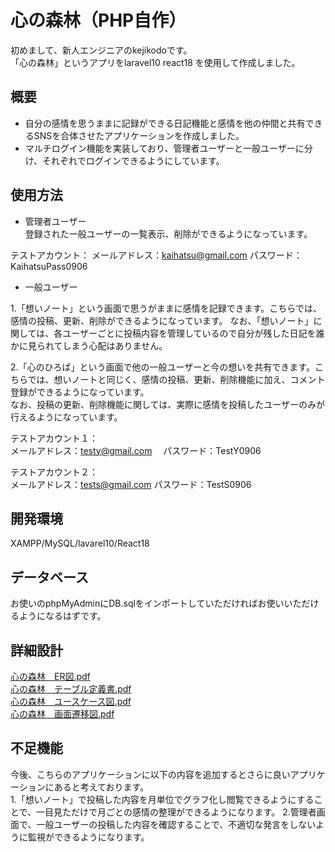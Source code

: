 # 心の森林（PHP自作）
初めまして、新人エンジニアのkejikodoです。    
「心の森林」というアプリをlaravel10 react18 を使用して作成しました。      

## 概要
- 自分の感情を思うままに記録ができる日記機能と感情を他の仲間と共有できるSNSを合体させたアプリケーションを作成しました。    
 - マルチログイン機能を実装しており、管理者ユーザーと一般ユーザーに分け、それぞれでログインできるようにしています。
 

## 使用方法
- 管理者ユーザー     
登録された一般ユーザーの一覧表示、削除ができるようになっています。
 
テストアカウント：
メールアドレス：kaihatsu@gmail.com  パスワード：KaihatsuPass0906

- 一般ユーザー

    
1.「想いノート」という画面で思うがままに感情を記録できます。こちらでは、感情の投稿、更新、削除ができるようになっています。
  なお、「想いノート」に関しては、各ユーザーごとに投稿内容を管理しているので自分が残した日記を誰かに見られてしまう心配はありません。
  
2.「心のひろば」という画面で他の一般ユーザーと今の想いを共有できます。こちらでは、想いノートと同じく、感情の投稿、更新、削除機能に加え、コメント登録ができるようになっています。    
なお、投稿の更新、削除機能に関しては、実際に感情を投稿したユーザーのみが行えるようになっています。                   

テストアカウント１：     
メールアドレス：testy@gmail.com  　パスワード：TestY0906     

テストアカウント２：     
メールアドレス：tests@gmail.com    パスワード：TestS0906


## 開発環境
XAMPP/MySQL/lavarel10/React18

## データベース
お使いのphpMyAdminにDB.sqlをインポートしていただければお使いいただけるようになるはずです。     

## 詳細設計
[心の森林　ER図.pdf](https://github.com/kejikodo/kokoronoshinnrinn-git/files/13315129/ER.pdf)     
[心の森林　テーブル定義書.pdf](https://github.com/kejikodo/kokoronoshinnrinn-git/files/13315141/default.pdf)     
[心の森林　ユースケース図.pdf](https://github.com/kejikodo/kokoronoshinnrinn-git/files/13315144/default.pdf)    
[心の森林　画面遷移図.pdf](https://github.com/kejikodo/kokoronoshinnrinn-git/files/13315159/default.pdf)

## 不足機能
今後、こちらのアプリケーションに以下の内容を追加するとさらに良いアプリケーションにあると考えております。    
1.「想いノート」で投稿した内容を月単位でグラフ化し閲覧できるようにすることで、一目見ただけで月ごとの感情の整理ができるようになります。
2.管理者画面で、一般ユーザーの投稿した内容を確認することで、不適切な発言をしないように監視ができるようになります。


